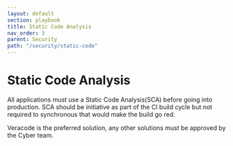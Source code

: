 ```yaml
---
layout: default
section: playbook
title: Static Code Analysis
nav_order: 3
parent: Security
path: "/security/static-code"
---
```


# Static Code Analysis

All applications must use a Static Code Analysis(SCA) before going into
production. SCA should be initiative as part of the CI build cycle but
not required to synchronous that would make the build go red.

Veracode is the preferred solution, any other solutions must be approved
by the Cyber team.

